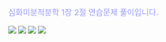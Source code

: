 <br><font size="3" color="9999FF">심화미분적분학 1장 2절 연습문제 풀이입니다. </font><br><br>
<img src = "{{site.baseurl}}/assets/images/1j1j1.png">
<img src = "{{site.baseurl}}/assets/images/1j1j2.png">
<img src = "{{site.baseurl}}/assets/images/1j1j3.png">
<img src = "{{site.baseurl}}/assets/images/1j1j4.png">
